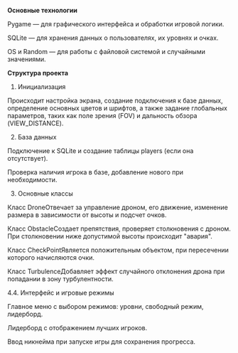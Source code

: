 **Основные технологии**

Pygame — для графического интерфейса и обработки игровой логики.

SQLite — для хранения данных о пользователях, их уровнях и очках.

OS и Random — для работы с файловой системой и случайными значениями.

**Структура проекта**

1. Инициализация

Происходит настройка экрана, создание подключения к базе данных, определение основных цветов и шрифтов, а также задание глобальных параметров, таких как поле зрения (FOV) и дальность обзора (VIEW_DISTANCE).

2. База данных

Подключение к SQLite и создание таблицы players (если она отсутствует).

Проверка наличия игрока в базе, добавление нового при необходимости.

3. Основные классы

Класс DroneОтвечает за управление дроном, его движение, изменение размера в зависимости от высоты и подсчет очков.

Класс ObstacleСоздает препятствия, проверяет столкновения с дроном. При столкновении ниже допустимой высоты происходит "авария".

Класс CheckPointЯвляется положительным объектом, при пересечении которого начисляются очки.

Класс TurbulenceДобавляет эффект случайного отклонения дрона при попадании в зону турбулентности.

4.4. Интерфейс и игровые режимы

Главное меню с выбором режимов: уровни, свободный режим, лидерборд.

Лидерборд с отображением лучших игроков.

Ввод никнейма при запуске игры для сохранения прогресса.
